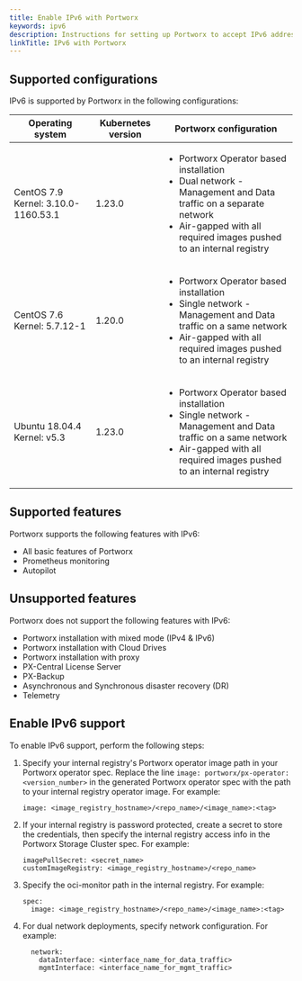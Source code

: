 ```yaml
---
title: Enable IPv6 with Portworx
keywords: ipv6
description: Instructions for setting up Portworx to accept IPv6 addresses.
linkTitle: IPv6 with Portworx
---
```


## Supported configurations

IPv6 is supported by Portworx in the following configurations:

| Operating system                    | Kubernetes version | Portworx configuration |
| ----------------------------------- | ------------------ | ---------------------- |
| CentOS 7.9 Kernel: 3.10.0-1160.53.1 | 1.23.0             | <ul><li>Portworx Operator based installation</li><li>Dual network - Management and Data traffic on a separate network</li><li>Air-gapped with all required images pushed to an internal registry</li></ul> |
| CentOS 7.6 Kernel: 5.7.12-1         | 1.20.0             | <ul><li>Portworx Operator based installation</li><li>Single network - Management and Data traffic on a same network</li><li>Air-gapped with all required images pushed to an internal registry</li></ul> |
| Ubuntu 18.04.4 Kernel: v5.3         | 1.23.0             | <ul><li>Portworx Operator based installation</li><li>Single network - Management and Data traffic on a same network</li><li>Air-gapped with all required images pushed to an internal registry</li></ul> |

## Supported features

Portworx supports the following features with IPv6:

* All basic features of Portworx
* Prometheus monitoring
* Autopilot

## Unsupported features

Portworx does not support the following features with IPv6:

* Portworx installation with mixed mode (IPv4 & IPv6) 
* Portworx installation with Cloud Drives
* Portworx installation with proxy
* PX-Central License Server
* PX-Backup
* Asynchronous and Synchronous disaster recovery (DR)
* Telemetry

## Enable IPv6 support

To enable IPv6 support, perform the following steps:

1. Specify your internal registry's Portworx operator image path in your Portworx operator spec. Replace the line `image: portworx/px-operator:<version_number>` in the generated Portworx operator spec with the path to your internal registry operator image. For example:

    ```text
    image: <image_registry_hostname>/<repo_name>/<image_name>:<tag>
    ```

1. If your internal registry is password protected, create a secret to store the credentials, then specify the internal registry access info in the Portworx Storage Cluster spec. For example:

    ```text
    imagePullSecret: <secret_name>
    customImageRegistry: <image_registry_hostname>/<repo_name>
    ```

1. Specify the oci-monitor path in the internal registry. For example:

    ```text
    spec:
      image: <image_registry_hostname>/<repo_name>/<image_name>:<tag>
    ```

1. For dual network deployments, specify network configuration. For example:

    ```text
      network:
        dataInterface: <interface_name_for_data_traffic>
        mgmtInterface: <interface_name_for_mgmt_traffic>
    ```
